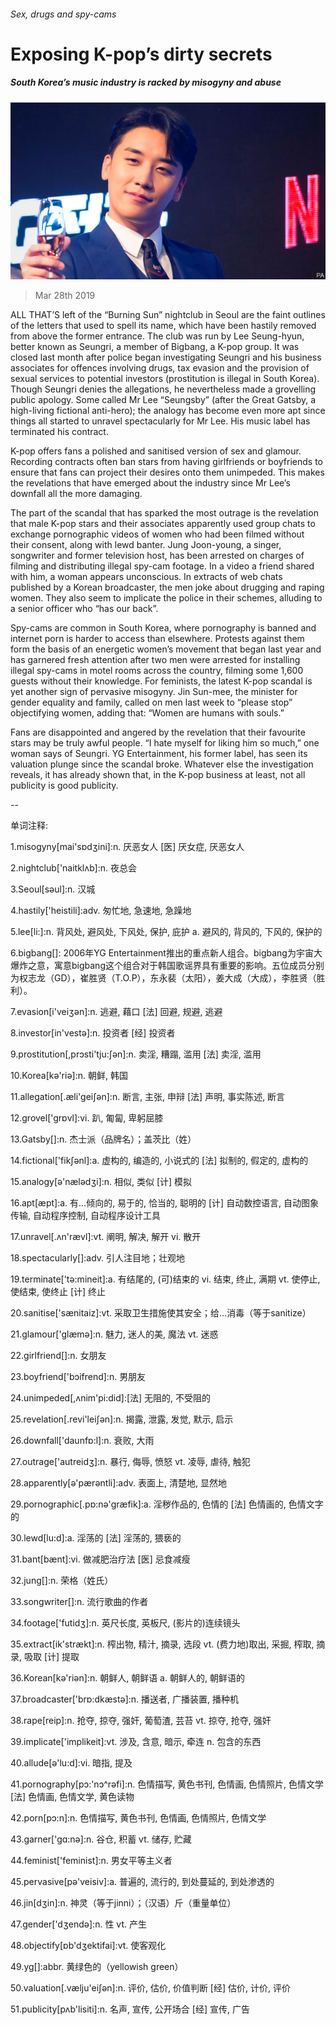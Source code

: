 ###### Sex, drugs and spy-cams

# Exposing K-pop’s dirty secrets 

##### South Korea’s music industry is racked by misogyny and abuse 

![image](images/20190330_ASP004_0.jpg) 

> Mar 28th 2019 

ALL THAT’S left of the “Burning Sun” nightclub in Seoul are the faint outlines of the letters that used to spell its name, which have been hastily removed from above the former entrance. The club was run by Lee Seung-hyun, better known as Seungri, a member of Bigbang, a K-pop group. It was closed last month after police began investigating Seungri and his business associates for offences involving drugs, tax evasion and the provision of sexual services to potential investors (prostitution is illegal in South Korea). Though Seungri denies the allegations, he nevertheless made a grovelling public apology. Some called Mr Lee “Seungsby” (after the Great Gatsby, a high-living fictional anti-hero); the analogy has become even more apt since things all started to unravel spectacularly for Mr Lee. His music label has terminated his contract. 

K-pop offers fans a polished and sanitised version of sex and glamour. Recording contracts often ban stars from having girlfriends or boyfriends to ensure that fans can project their desires onto them unimpeded. This makes the revelations that have emerged about the industry since Mr Lee’s downfall all the more damaging. 

The part of the scandal that has sparked the most outrage is the revelation that male K-pop stars and their associates apparently used group chats to exchange pornographic videos of women who had been filmed without their consent, along with lewd banter. Jung Joon-young, a singer, songwriter and former television host, has been arrested on charges of filming and distributing illegal spy-cam footage. In a video a friend shared with him, a woman appears unconscious. In extracts of web chats published by a Korean broadcaster, the men joke about drugging and raping women. They also seem to implicate the police in their schemes, alluding to a senior officer who “has our back”. 

Spy-cams are common in South Korea, where pornography is banned and internet porn is harder to access than elsewhere. Protests against them form the basis of an energetic women’s movement that began last year and has garnered fresh attention after two men were arrested for installing illegal spy-cams in motel rooms across the country, filming some 1,600 guests without their knowledge. For feminists, the latest K-pop scandal is yet another sign of pervasive misogyny. Jin Sun-mee, the minister for gender equality and family, called on men last week to “please stop” objectifying women, adding that: “Women are humans with souls.” 

Fans are disappointed and angered by the revelation that their favourite stars may be truly awful people. “I hate myself for liking him so much,” one woman says of Seungri. YG Entertainment, his former label, has seen its valuation plunge since the scandal broke. Whatever else the investigation reveals, it has already shown that, in the K-pop business at least, not all publicity is good publicity. 

-- 

 单词注释:

1.misogyny[mai'sɒdʒini]:n. 厌恶女人 [医] 厌女症, 厌恶女人 

2.nightclub['naitklʌb]:n. 夜总会 

3.Seoul[sәul]:n. 汉城 

4.hastily['heistili]:adv. 匆忙地, 急速地, 急躁地 

5.lee[li:]:n. 背风处, 避风处, 下风处, 保护, 庇护 a. 避风的, 背风的, 下风的, 保护的 

6.bigbang[]: 2006年YG Entertainment推出的重点新人组合。bigbang为宇宙大爆炸之意，寓意bigbang这个组合对于韩国歌谣界具有重要的影响。五位成员分别为权志龙（GD），崔胜贤（T.O.P），东永裴（太阳），姜大成（大成），李胜贤（胜利）。  

7.evasion[i'veiʒәn]:n. 逃避, 藉口 [法] 回避, 规避, 逃避 

8.investor[in'vestә]:n. 投资者 [经] 投资者 

9.prostitution[,prɔsti'tju:ʃәn]:n. 卖淫, 糟蹋, 滥用 [法] 卖淫, 滥用 

10.Korea[kә'riә]:n. 朝鲜, 韩国 

11.allegation[.æli'geiʃәn]:n. 断言, 主张, 申辩 [法] 声明, 事实陈述, 断言 

12.grovel['grɒvl]:vi. 趴, 匍匐, 卑躬屈膝 

13.Gatsby[]:n. 杰士派（品牌名）；盖茨比（姓） 

14.fictional['fikʃәnl]:a. 虚构的, 编造的, 小说式的 [法] 拟制的, 假定的, 虚构的 

15.analogy[ә'nælәdʒi]:n. 相似, 类似 [计] 模拟 

16.apt[æpt]:a. 有...倾向的, 易于的, 恰当的, 聪明的 [计] 自动数控语言, 自动图象传输, 自动程序控制, 自动程序设计工具 

17.unravel[.ʌn'rævl]:vt. 阐明, 解决, 解开 vi. 散开 

18.spectacularly[]:adv. 引人注目地；壮观地 

19.terminate['tә:mineit]:a. 有结尾的, (可)结束的 vi. 结束, 终止, 满期 vt. 使停止, 使结束, 使终止 [计] 终止 

20.sanitise['sænitaiz]:vt. 采取卫生措施使其安全；给…消毒（等于sanitize） 

21.glamour['glæmә]:n. 魅力, 迷人的美, 魔法 vt. 迷惑 

22.girlfriend[]:n. 女朋友 

23.boyfriend['bɔifrend]:n. 男朋友 

24.unimpeded[,ʌnim'pi:did]:[法] 无阻的, 不受阻的 

25.revelation[.revi'leiʃәn]:n. 揭露, 泄露, 发觉, 默示, 启示 

26.downfall['daunfɒ:l]:n. 衰败, 大雨 

27.outrage['autreidʒ]:n. 暴行, 侮辱, 愤怒 vt. 凌辱, 虐待, 触犯 

28.apparently[ә'pærәntli]:adv. 表面上, 清楚地, 显然地 

29.pornographic[.pɒ:nә'græfik]:a. 淫秽作品的, 色情的 [法] 色情画的, 色情文字的 

30.lewd[lu:d]:a. 淫荡的 [法] 淫荡的, 猥亵的 

31.bant[bænt]:vi. 做减肥治疗法 [医] 忌食减瘦 

32.jung[]:n. 荣格（姓氏） 

33.songwriter[]:n. 流行歌曲的作者 

34.footage['futidʒ]:n. 英尺长度, 英板尺, (影片的)连续镜头 

35.extract[ik'strækt]:n. 榨出物, 精汁, 摘录, 选段 vt. (费力地)取出, 采掘, 榨取, 摘录, 吸取 [计] 提取 

36.Korean[kә'riәn]:n. 朝鲜人, 朝鲜语 a. 朝鲜人的, 朝鲜语的 

37.broadcaster['brɒ:dkæstә]:n. 播送者, 广播装置, 播种机 

38.rape[reip]:n. 抢夺, 掠夺, 强奸, 葡萄渣, 芸苔 vt. 掠夺, 抢夺, 强奸 

39.implicate['implikeit]:vt. 涉及, 含意, 暗示, 牵连 n. 包含的东西 

40.allude[ә'lu:d]:vi. 暗指, 提及 

41.pornography[pɔ:'nɔ^rәfi]:n. 色情描写, 黄色书刊, 色情画, 色情照片, 色情文学 [法] 色情画, 色情文学, 黄色读物 

42.porn[pɔ:n]:n. 色情描写, 黄色书刊, 色情画, 色情照片, 色情文学 

43.garner['gɑ:nә]:n. 谷仓, 积蓄 vt. 储存, 贮藏 

44.feminist['feminist]:n. 男女平等主义者 

45.pervasive[pә'veisiv]:a. 普遍的, 流行的, 到处蔓延的, 到处渗透的 

46.jin[dʒin]:n. 神灵（等于jinni）；（汉语）斤（重量单位） 

47.gender['dʒendә]:n. 性 vt. 产生 

48.objectify[ɒb'dʒektifai]:vt. 使客观化 

49.yg[]:abbr. 黄绿色的（yellowish green） 

50.valuation[.vælju'eiʃәn]:n. 评价, 估价, 价值判断 [经] 估价, 计价, 评价 

51.publicity[pʌb'lisiti]:n. 名声, 宣传, 公开场合 [经] 宣传, 广告 

